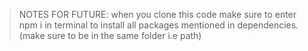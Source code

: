 >NOTES FOR FUTURE:
>  when you clone this code make sure to enter npm i in terminal to install all packages mentioned in dependencies.(make sure to be in the same folder i.e path)
>
>
> 
